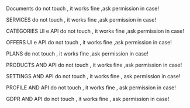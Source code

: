 Documents
do not touch , it works fine ,ask permission in case!

SERVICES
do not touch , it works fine ,ask permission in case!

CATEGORIES UI e API 
do not touch , it works fine ,ask permission in case!


OFFERS UI e API 
do not touch , it works fine ,ask permission in case!

PLANS
do not touch , it works fine ,ask permission in case!

PRODUCTS AND API
do not touch , it works fine ,ask permission in case!

SETTINGS AND API
do not touch , it works fine , ask permission in case!

PROFILE   AND API
do not touch , it works fine , ask permission in case!

GDPR AND API
do not touch , it works fine , ask permission in case!